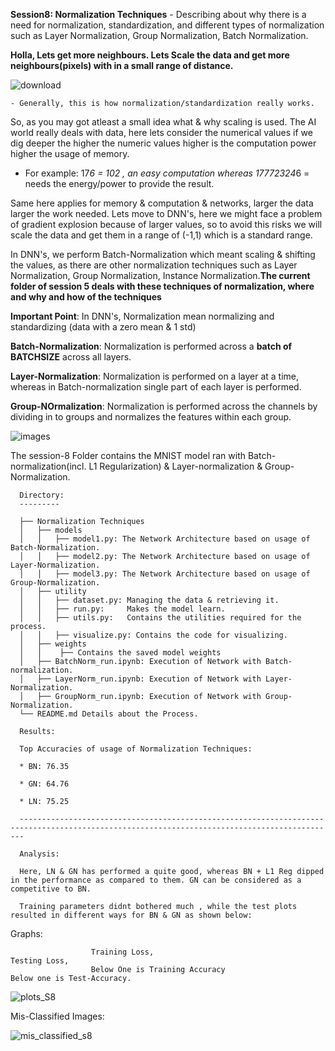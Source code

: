 **Session8: Normalization Techniques** - Describing about why there is a need for normalization, standardization, and different types of normalization such as Layer Normalization, Group Normalization, Batch Normalization.

**Holla, Lets get more neighbours. Lets Scale the data and get more neighbours(pixels) with in a small range of distance.**

   ![download](https://user-images.githubusercontent.com/60026221/215568087-a5a603c3-d4e9-4641-ae21-095f08020d35.jpeg)

    - Generally, this is how normalization/standardization really works.

So, as you may got atleast a small idea what & why scaling is used. The AI world really deals with data, here lets consider the numerical values if we dig deeper the higher the numeric values higher is the computation power higher the usage of memory. 

   * For example: 17*6 = 102 , an easy computation whereas 17772324*6 = needs the energy/power to provide the result. 

Same here applies for memory & computation & networks, larger the data larger the work needed. Lets move to DNN's, here we might face a problem of gradient explosion because of larger values, so to avoid this risks we will scale the data and get them in a range of (-1,1) which is a standard range. 

In DNN's, we perform Batch-Normalization which meant scaling & shifting the values, as there are other normalization techniques such as Layer Normalization, Group Normalization, Instance Normalization.**The current folder of session 5 deals with these techniques of normalization, where and why and how of the techniques** 

**Important Point**: In DNN's, Normalization mean normalizing and standardizing (data with a zero mean & 1 std)

**Batch-Normalization**: Normalization is performed across a **batch of BATCHSIZE** across all layers.

**Layer-Normalization**: Normalization is performed on a layer at a time, whereas in Batch-normalization single part of each layer is performed.

**Group-NOrmalization**: Normalization is performed across the channels by dividing in to groups and normalizes the features within each group. 

![images](https://user-images.githubusercontent.com/60026221/215571530-ede0ccd5-51f3-4472-979f-3abc12c2edc6.jpeg)

The session-8 Folder contains the MNIST model ran with Batch-normalization(incl. L1 Regularization) & Layer-normalization & Group-Normalization.

      Directory: 
      ---------
      
      ├── Normalization Techniques
      │   ├── models
      │   │   ├── model1.py: The Network Architecture based on usage of Batch-Normalization.
      │   │   ├── model2.py: The Network Architecture based on usage of Layer-Normalization.
      │   │   ├── model3.py: The Network Architecture based on usage of Group-Normalization.
      │   ├── utility
      │   │   ├── dataset.py: Managing the data & retrieving it.
      │   │   ├── run.py:     Makes the model learn.
      │   │   ├── utils.py:   Contains the utilities required for the process.
      │   │   ├── visualize.py: Contains the code for visualizing.
      │   ├── weights
      │   │    ├── Contains the saved model weights
      │   ├── BatchNorm_run.ipynb: Execution of Network with Batch-normalization. 
      │   ├── LayerNorm_run.ipynb: Execution of Network with Layer-Normalization.
      │   ├── GroupNorm_run.ipynb: Execution of Network with Group-Normalization.
      └── README.md Details about the Process.

      Results:
    
      Top Accuracies of usage of Normalization Techniques:

      * BN: 76.35

      * GN: 64.76

      * LN: 75.25
      
      ---------------------------------------------------------------------------------------------------------------------------------------------

      Analysis:

      Here, LN & GN has performed a quite good, whereas BN + L1 Reg dipped in the performance as compared to them. GN can be considered as a competitive to BN.

      Training parameters didnt bothered much , while the test plots resulted in different ways for BN & GN as shown below: 

Graphs: 

                      Training Loss,                                   Testing Loss,
                      Below One is Training Accuracy                   Below one is Test-Accuracy.
                      
![plots_S8](https://github.com/kishkath/ERA/assets/60026221/4ce456c5-9f5f-499b-8665-0feaaaba0527)




Mis-Classified Images:


![mis_classified_s8](https://github.com/kishkath/ERA/assets/60026221/8dd10800-3bd7-490e-8d01-8975bf05f5a2)

